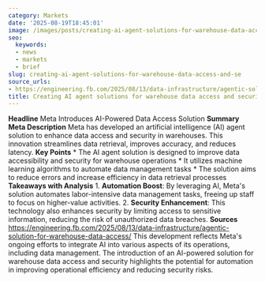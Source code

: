 ```yaml
---
category: Markets
date: '2025-08-19T18:45:01'
image: /images/posts/creating-ai-agent-solutions-for-warehouse-data-access-and-se.jpg
seo:
  keywords:
  - news
  - markets
  - brief
slug: creating-ai-agent-solutions-for-warehouse-data-access-and-se
source_urls:
- https://engineering.fb.com/2025/08/13/data-infrastructure/agentic-solution-for-warehouse-data-access/
title: Creating AI agent solutions for warehouse data access and security
---
```


**Headline** Meta Introduces AI-Powered Data Access Solution  **Summary Meta Description** Meta has developed an artificial intelligence (AI) agent solution to enhance data access and security in warehouses. This innovation streamlines data retrieval, improves accuracy, and reduces latency.  **Key Points**  * The AI agent solution is designed to improve data accessibility and security for warehouse operations * It utilizes machine learning algorithms to automate data management tasks * The solution aims to reduce errors and increase efficiency in data retrieval processes  **Takeaways with Analysis**  1. **Automation Boost**: By leveraging AI, Meta's solution automates labor-intensive data management tasks, freeing up staff to focus on higher-value activities. 2. **Security Enhancement**: This technology also enhances security by limiting access to sensitive information, reducing the risk of unauthorized data breaches.  **Sources** https://engineering.fb.com/2025/08/13/data-infrastructure/agentic-solution-for-warehouse-data-access/ This development reflects Meta's ongoing efforts to integrate AI into various aspects of its operations, including data management. The introduction of an AI-powered solution for warehouse data access and security highlights the potential for automation in improving operational efficiency and reducing security risks.